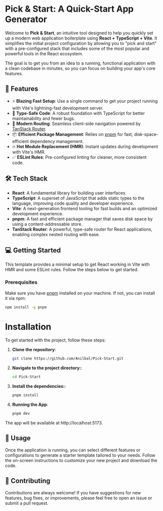 # Pick & Start: A Quick-Start App Generator

Welcome to **Pick & Start**, an intuitive tool designed to help you quickly set up a modern web application boilerplate using **React + TypeScript + Vite**. It simplifies the initial project configuration by allowing you to "pick and start" with a pre-configured stack that includes some of the most popular and powerful tools in the React ecosystem.

The goal is to get you from an idea to a running, functional application with a clean codebase in minutes, so you can focus on building your app's core features.

## 🚀 Features

- ⚡️ **Blazing Fast Setup**: Use a single command to get your project running with Vite's lightning-fast development server.
- 📁 **Type-Safe Code**: A robust foundation with TypeScript for better maintainability and fewer bugs.
- 🔗 **Modern Routing**: Seamless client-side navigation powered by [TanStack Router](https://tanstack.com/router).
- 📦 **Efficient Package Management**: Relies on [pnpm](https://pnpm.io/) for fast, disk-space-efficient dependency management.
- 🔥 **Hot Module Replacement (HMR)**: Instant updates during development with Vite's HMR.
- ✅ **ESLint Rules**: Pre-configured linting for cleaner, more consistent code.

## 🛠️ Tech Stack

- **React**: A fundamental library for building user interfaces.
- **TypeScript**: A superset of JavaScript that adds static types to the language, improving code quality and developer experience.
- **Vite**: A next-generation frontend tooling for fast builds and an optimized development experience.
- **pnpm**: A fast and efficient package manager that saves disk space by using a content-addressable store.
- **TanStack Router**: A powerful, type-safe router for React applications, enabling complex nested routing with ease.

## 💻 Getting Started

This template provides a minimal setup to get React working in Vite with HMR and some ESLint rules. Follow the steps below to get started.

### Prerequisites

Make sure you have [pnpm](https://pnpm.io/) installed on your machine. If not, you can install it via npm:

```bash
npm install -g pnpm
```

# Installation

To get started with the project, follow these steps:

1. **Clone the repository**:
   ```bash
   git clone https://github.com/Anilbal/Pick-Start.git
   ```
2. **Navigate to the project directory:**:
   ```bash
   cd Pick-Start
   ```
3. **Install the dependencies:**:
   ```bash
   pnpm install
   ```
4. **Running the App**:
   ```bash
   pnpm dev
   ```
The app will be available at http://localhost:5173.

## 📝 Usage

Once the application is running, you can select different features or configurations to generate a starter template tailored to your needs. Follow the on-screen instructions to customize your new project and download the code.

## 🤝 Contributing


Contributions are always welcome! If you have suggestions for new features, bug fixes, or improvements, please feel free to open an issue or submit a pull request.
